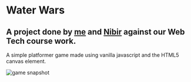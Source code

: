 # Water Wars

## A project done by [me](https://www.github.com/debasish-dutta) and [Nibir](https://www.github.com/Nibirborkataki) against our Web Tech course work.

A simple platformer game made using vanilla javascript and the HTML5 canvas element.

![game snapshot](./snapshot.png "Snapshot")
